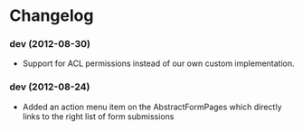 # Changelog

### dev (2012-08-30)
- Support for ACL permissions instead of our own custom implementation.

### dev (2012-08-24)
- Added an action menu item on the AbstractFormPages which directly links to the right list of form submissions
